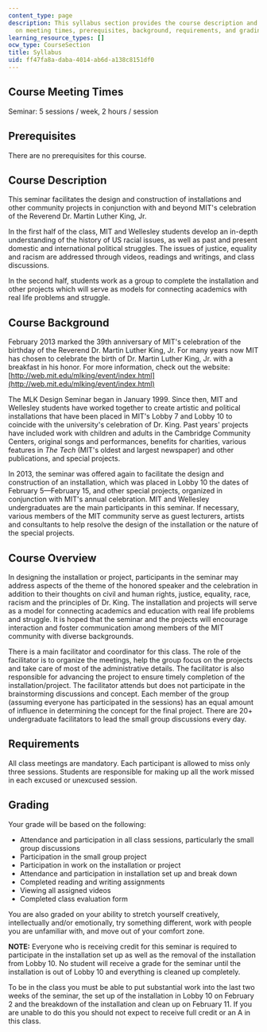 ```yaml
---
content_type: page
description: This syllabus section provides the course description and information
  on meeting times, prerequisites, background, requirements, and grading.
learning_resource_types: []
ocw_type: CourseSection
title: Syllabus
uid: ff47fa8a-daba-4014-ab6d-a138c8151df0
---
```


Course Meeting Times
--------------------

Seminar: 5 sessions / week, 2 hours / session

Prerequisites
-------------

There are no prerequisites for this course.

Course Description
------------------

This seminar facilitates the design and construction of installations and other community projects in conjunction with and beyond MIT's celebration of the Reverend Dr. Martin Luther King, Jr.

In the first half of the class, MIT and Wellesley students develop an in-depth understanding of the history of US racial issues, as well as past and present domestic and international political struggles. The issues of justice, equality and racism are addressed through videos, readings and writings, and class discussions.

In the second half, students work as a group to complete the installation and other projects which will serve as models for connecting academics with real life problems and struggle.

Course Background
-----------------

February 2013 marked the 39th anniversary of MIT's celebration of the birthday of the Reverend Dr. Martin Luther King, Jr. For many years now MIT has chosen to celebrate the birth of Dr. Martin Luther King, Jr. with a breakfast in his honor. For more information, check out the website: [http://web.mit.edu/mlking/event/index.html](http://web.mit.edu/mlking/event/index.html)

The MLK Design Seminar began in January 1999. Since then, MIT and Wellesley students have worked together to create artistic and political installations that have been placed in MIT's Lobby 7 and Lobby 10 to coincide with the university's celebration of Dr. King. Past years' projects have included work with children and adults in the Cambridge Community Centers, original songs and performances, benefits for charities, various features in _The Tech_ (MIT's oldest and largest newspaper) and other publications, and special projects.

In 2013, the seminar was offered again to facilitate the design and construction of an installation, which was placed in Lobby 10 the dates of February 5—February 15, and other special projects, organized in conjunction with MIT's annual celebration. MIT and Wellesley undergraduates are the main participants in this seminar. If necessary, various members of the MIT community serve as guest lecturers, artists and consultants to help resolve the design of the installation or the nature of the special projects.

Course Overview
---------------

In designing the installation or project, participants in the seminar may address aspects of the theme of the honored speaker and the celebration in addition to their thoughts on civil and human rights, justice, equality, race, racism and the principles of Dr. King. The installation and projects will serve as a model for connecting academics and education with real life problems and struggle. It is hoped that the seminar and the projects will encourage interaction and foster communication among members of the MIT community with diverse backgrounds.

There is a main facilitator and coordinator for this class. The role of the facilitator is to organize the meetings, help the group focus on the projects and take care of most of the administrative details. The facilitator is also responsible for advancing the project to ensure timely completion of the installation/project. The facilitator attends but does not participate in the brainstorming discussions and concept. Each member of the group (assuming everyone has participated in the sessions) has an equal amount of influence in determining the concept for the final project. There are 20+ undergraduate facilitators to lead the small group discussions every day.

Requirements
------------

All class meetings are mandatory. Each participant is allowed to miss only three sessions. Students are responsible for making up all the work missed in each excused or unexcused session.

Grading
-------

Your grade will be based on the following:

*   Attendance and participation in all class sessions, particularly the small group discussions
*   Participation in the small group project
*   Participation in work on the installation or project
*   Attendance and participation in installation set up and break down
*   Completed reading and writing assignments
*   Viewing all assigned videos
*   Completed class evaluation form

You are also graded on your ability to stretch yourself creatively, intellectually and/or emotionally, try something different, work with people you are unfamiliar with, and move out of your comfort zone.

**NOTE:** Everyone who is receiving credit for this seminar is required to participate in the installation set up as well as the removal of the installation from Lobby 10. No student will receive a grade for the seminar until the installation is out of Lobby 10 and everything is cleaned up completely.

To be in the class you must be able to put substantial work into the last two weeks of the seminar, the set up of the installation in Lobby 10 on February 2 and the breakdown of the installation and clean up on February 11. If you are unable to do this you should not expect to receive full credit or an A in this class.